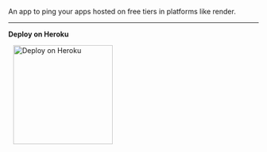 An app to ping your apps hosted on free tiers in platforms like render.
<hr>
<b align="center">Deploy on Heroku</b>
 <p>
        <a href="https://dashboard.heroku.com/new?template=https://github.com/cheekydavy/uptimer" style="margin: 10px;">
            <img src="https://img.shields.io/badge/Deploy-Heroku-green?logo=heroku" alt="Deploy on Heroku" width="200">
        </a>
  </p>
